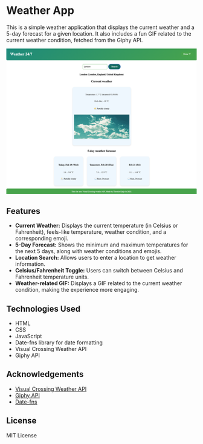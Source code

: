 # Weather App

This is a simple weather application that displays the current weather and a 5-day forecast for a given location. It also includes a fun GIF related to the current weather condition, fetched from the Giphy API.

![Screenshot of Weather App](src/assets/Screenshot.png)

## Features

* **Current Weather:** Displays the current temperature (in Celsius or Fahrenheit), feels-like temperature, weather condition, and a corresponding emoji.
* **5-Day Forecast:** Shows the minimum and maximum temperatures for the next 5 days, along with weather conditions and emojis.
* **Location Search:** Allows users to enter a location to get weather information.
* **Celsius/Fahrenheit Toggle:** Users can switch between Celsius and Fahrenheit temperature units.
* **Weather-related GIF:** Displays a GIF related to the current weather condition, making the experience more engaging.

## Technologies Used

* HTML
* CSS
* JavaScript
* Date-fns library for date formatting
* Visual Crossing Weather API
* Giphy API

## Acknowledgements

* [Visual Crossing Weather API](https://www.visualcrossing.com/weather-api)
* [Giphy API](https://developers.giphy.com/)
* [Date-fns](https://date-fns.org/)

## License

MIT License